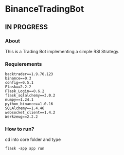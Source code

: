 # BinanceTradingBot
## IN PROGRESS
### About
This is a Trading Bot implementing a simple RSI Strategy. 

### Requierements
    backtrader==1.9.76.123
    binance==0.3
    config==0.5.1
    Flask==2.2.2
    Flask_Login==0.6.2
    flask_sqlalchemy==3.0.2
    numpy==1.24.1
    python_binance==1.0.16
    SQLAlchemy==1.4.46
    websocket_client==1.4.2
    Werkzeug==2.2.2
   
### How to run?
cd into core folder and type 
```
flask -app app run
```
